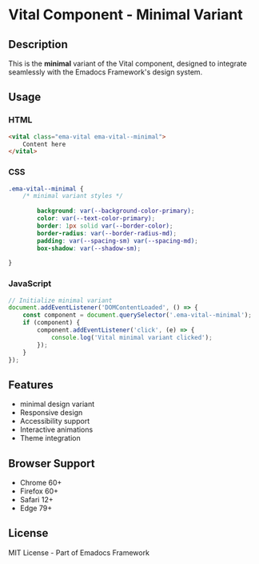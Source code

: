 # Vital Component - Minimal Variant

## Description
This is the **minimal** variant of the Vital component, designed to integrate seamlessly with the Emadocs Framework's design system.

## Usage

### HTML
```html
<vital class="ema-vital ema-vital--minimal">
    Content here
</vital>
```

### CSS
```css
.ema-vital--minimal {
    /* minimal variant styles */
    
        background: var(--background-color-primary);
        color: var(--text-color-primary);
        border: 1px solid var(--border-color);
        border-radius: var(--border-radius-md);
        padding: var(--spacing-sm) var(--spacing-md);
        box-shadow: var(--shadow-sm);
    
}
```

### JavaScript
```javascript
// Initialize minimal variant
document.addEventListener('DOMContentLoaded', () => {
    const component = document.querySelector('.ema-vital--minimal');
    if (component) {
        component.addEventListener('click', (e) => {
            console.log('Vital minimal variant clicked');
        });
    }
});
```

## Features
- minimal design variant
- Responsive design
- Accessibility support
- Interactive animations
- Theme integration

## Browser Support
- Chrome 60+
- Firefox 60+
- Safari 12+
- Edge 79+

## License
MIT License - Part of Emadocs Framework
